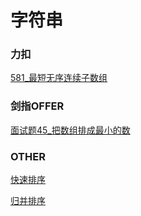 # 字符串

### 力扣
[581_最短无序连续子数组](LeetCode/581_最短无序连续子数组.py)


### 剑指OFFER
[面试题45_把数组排成最小的数](JianZhiOffer/面试题45_把数组排成最小的数.py)


### OTHER
[快速排序](Other/快速排序.py)

[归并排序](Other/排序_归并排序.py)